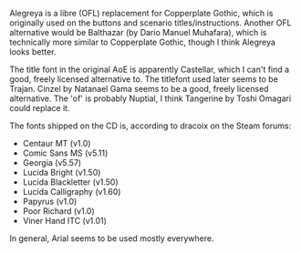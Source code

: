 Alegreya is a libre (OFL) replacement for Copperplate Gothic, which is
originally used on the buttons and scenario titles/instructions. Another OFL
alternative would be Balthazar (by Dario Manuel Muhafara), which is technically
more similar to Copperplate Gothic, though I think Alegreya looks better.

The title font in the original AoE is apparently Castellar, which I can't find
a good, freely licensed alternative to. The titlefont used later seems to be
Trajan. Cinzel by Natanael Gama seems to be a good, freely licensed
alternative. The 'of' is probably Nuptial, I think Tangerine by Toshi Omagari
could replace it.

The fonts shipped on the CD is, according to dracoix on the Steam forums:
 - Centaur MT (v1.0)
 - Comic Sans MS (v5.11)
 - Georgia (v5.57)
 - Lucida Bright (v1.50)
 - Lucida Blackletter (v1.50)
 - Lucida Calligraphy (v1.60)
 - Papyrus (v1.0)
 - Poor Richard (v1.0)
 - Viner Hand ITC (v1.01)

In general, Arial seems to be used mostly everywhere.
